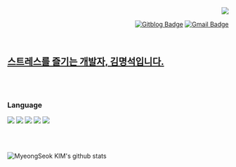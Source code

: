 <div align=right>
  <a href="https://hits.seeyoufarm.com"/><img src="https://hits.seeyoufarm.com/api/count/incr/badge.svg?url=https%3A%2F%2Fgithub.com%2Fmsnodeve"/></a>

  [![Gitblog Badge](http://img.shields.io/badge/-GitBlog-black?style=flat-square&logo=github&link=https://msnodeve.github.io/)](https://msnodeve.github.io/)
  [![Gmail Badge](https://img.shields.io/badge/-Gmail-d14836?style=flat-square&logo=Gmail&logoColor=white&link=mailto:msnodeve@gmail.com)](mailto:msnodeve@gmail.com)
</div>

<br>

## [스트레스를 즐기는 개발자, 김명석입니다.](https://www.notion.so/msnodeve/6a163aabbc584d4cb2232e3bc9e5eabe)

<br><br>

### Language
![](https://img.shields.io/badge/Java-blue?logo=Java&colorB=232F3E) ![](https://img.shields.io/badge/Kotlin-blue?logo=Kotlin&colorB=232F3E) ![](https://img.shields.io/badge/Go-blue?logo=Go&colorB=232F3E) ![](https://img.shields.io/badge/Pyhton-blue?logo=Python&colorB=232F3E) ![](https://img.shields.io/badge/JavaScript---?logo=JavaScript&colorB=232F3E)

<br><br>

![MyeongSeok KIM's github stats](https://github-readme-stats.vercel.app/api?username=msnodeve&show_icons=true&count_private=true)

<!-- [![Top Langs](https://github-readme-stats.vercel.app/api/top-langs/?username=msnodeve&layout=compact)](https://github.com/msnodeve) -->

